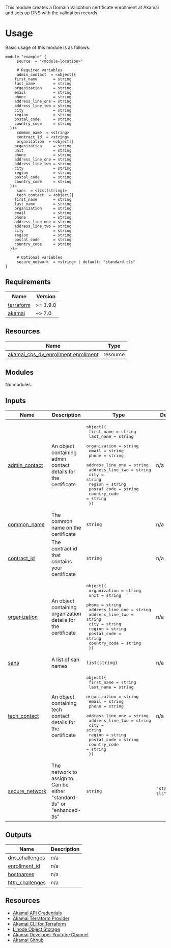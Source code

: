 <!-- BEGIN_TF_DOCS -->

This module creates a Domain Validation certificate enrollment at Akamai
and sets up DNS with the validation records

# Usage
Basic usage of this module is as follows:

```hcl
module "example" {
  	 source  = "<module-location>"
  
	 # Required variables
  	 admin_contact  = <object({
    first_name       = string
    last_name        = string
    organization     = string
    email            = string
    phone            = string
    address_line_one = string
    address_line_two = string
    city             = string
    region           = string
    postal_code      = string
    country_code     = string
  })>
  	 common_name  = <string>
  	 contract_id  = <string>
  	 organization  = <object({
    organization     = string
    unit             = string
    phone            = string
    address_line_one = string
    address_line_two = string
    city             = string
    region           = string
    postal_code      = string
    country_code     = string
  })>
  	 sans  = <list(string)>
  	 tech_contact  = <object({
    first_name       = string
    last_name        = string
    organization     = string
    email            = string
    phone            = string
    address_line_one = string
    address_line_two = string
    city             = string
    region           = string
    postal_code      = string
    country_code     = string
  })>
  
	 # Optional variables
  	 secure_network  = <string> | default: "standard-tls"
}
 ```

## Requirements

| Name | Version |
|------|---------|
| <a name="requirement_terraform"></a> [terraform](#requirement\_terraform) | >= 1.9.0 |
| <a name="requirement_akamai"></a> [akamai](#requirement\_akamai) | ~> 7.0 |

## Resources

| Name | Type |
|------|------|
| [akamai_cps_dv_enrollment.enrollment](https://registry.terraform.io/providers/akamai/akamai/latest/docs/resources/cps_dv_enrollment) | resource |

## Modules

No modules.

## Inputs

| Name | Description | Type | Default | Required |
|------|-------------|------|---------|:--------:|
| <a name="input_admin_contact"></a> [admin\_contact](#input\_admin\_contact) | An object containing admin contact details for the certificate | <pre>object({<br/>    first_name       = string<br/>    last_name        = string<br/>    organization     = string<br/>    email            = string<br/>    phone            = string<br/>    address_line_one = string<br/>    address_line_two = string<br/>    city             = string<br/>    region           = string<br/>    postal_code      = string<br/>    country_code     = string<br/>  })</pre> | n/a | yes |
| <a name="input_common_name"></a> [common\_name](#input\_common\_name) | The common name on the certificate | `string` | n/a | yes |
| <a name="input_contract_id"></a> [contract\_id](#input\_contract\_id) | The contract id that contains your certificate | `string` | n/a | yes |
| <a name="input_organization"></a> [organization](#input\_organization) | An object containing organization details for the certificate | <pre>object({<br/>    organization     = string<br/>    unit             = string<br/>    phone            = string<br/>    address_line_one = string<br/>    address_line_two = string<br/>    city             = string<br/>    region           = string<br/>    postal_code      = string<br/>    country_code     = string<br/>  })</pre> | n/a | yes |
| <a name="input_sans"></a> [sans](#input\_sans) | A list of san names | `list(string)` | n/a | yes |
| <a name="input_tech_contact"></a> [tech\_contact](#input\_tech\_contact) | An object containing tech contact details for the certificate | <pre>object({<br/>    first_name       = string<br/>    last_name        = string<br/>    organization     = string<br/>    email            = string<br/>    phone            = string<br/>    address_line_one = string<br/>    address_line_two = string<br/>    city             = string<br/>    region           = string<br/>    postal_code      = string<br/>    country_code     = string<br/>  })</pre> | n/a | yes |
| <a name="input_secure_network"></a> [secure\_network](#input\_secure\_network) | The network to assign to. Can be either "standard-tls" or "enhanced-tls" | `string` | `"standard-tls"` | no |

## Outputs

| Name | Description |
|------|-------------|
| <a name="output_dns_challenges"></a> [dns\_challenges](#output\_dns\_challenges) | n/a |
| <a name="output_enrollment_id"></a> [enrollment\_id](#output\_enrollment\_id) | n/a |
| <a name="output_hostnames"></a> [hostnames](#output\_hostnames) | n/a |
| <a name="output_http_challenges"></a> [http\_challenges](#output\_http\_challenges) | n/a |

## Resources
- [Akamai API Credentials](https://techdocs.akamai.com/developer/docs/set-up-authentication-credentials)
- [Akamai Terraform Provider](https://techdocs.akamai.com/terraform/docs)
- [Akamai CLI for Terraform](https://github.com/akamai/cli-terraform)
- [Linode Object Storage](https://www.linode.com/lp/object-storage/)
- [Akamai Developer Youtube Channel](https://www.youtube.com/c/AkamaiDeveloper)
- [Akamai Github](https://github.com/akamai)
<!-- END_TF_DOCS -->